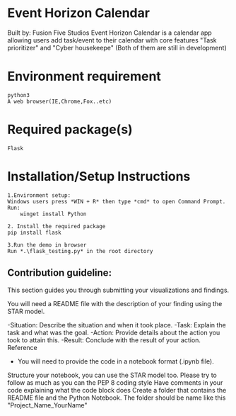 # Event Horizon Calendar
Built by: Fusion Five Studios
Event Horizon Calendar is a calendar app allowing users add task/event to their calendar with core features "Task prioritizer" and "Cyber housekeepe" (Both of them are still in development)

# Environment requirement
    python3 
    A web browser(IE,Chrome,Fox..etc)

# Required package(s)
    Flask

# Installation/Setup Instructions
    1.Environment setup:
    Windows users press *WIN + R* then type *cmd* to open Command Prompt.
    Run:
        winget install Python

    2. Install the required package
    pip install flask

    3.Run the demo in browser
    Run *.\flask_testing.py* in the root directory

## Contribution guideline:

This section guides you through submitting your visualizations and findings. 

You will need a README file with the description of your finding using the STAR model.

-Situation: Describe the situation and when it took place.
-Task: Explain the task and what was the goal.
-Action: Provide details about the action you took to attain this.
-Result: Conclude with the result of your action.
Reference

* You will need to provide the code in a notebook format (.ipynb file).


Structure your notebook, you can use the STAR model too.
Please try to follow as much as you can the PEP 8 coding style
Have comments in your code explaining what the code block does
Create a folder that contains the README file and the Python Notebook. The folder should be name like this "Project_Name_YourName"